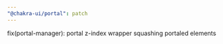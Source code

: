 ```yaml
---
"@chakra-ui/portal": patch
---
```


fix(portal-manager): portal z-index wrapper squashing portaled elements 
